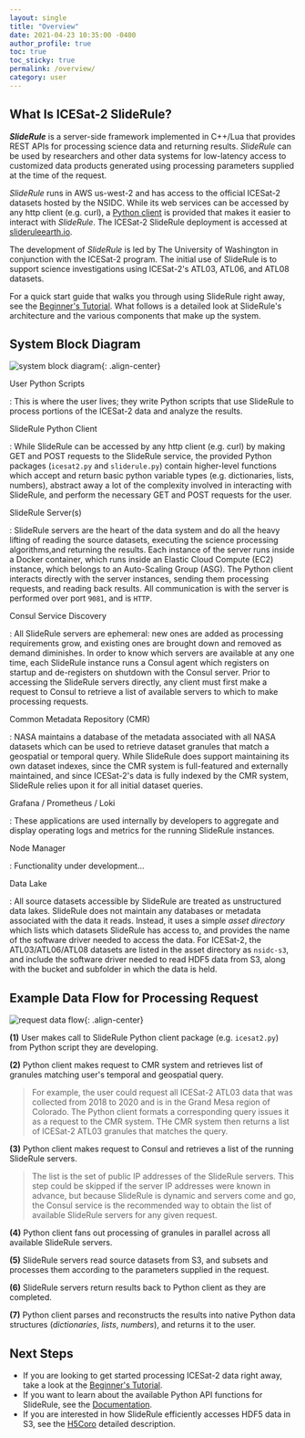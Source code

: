 ```yaml
---
layout: single
title: "Overview"
date: 2021-04-23 10:35:00 -0400
author_profile: true
toc: true
toc_sticky: true
permalink: /overview/
category: user
---
```


## What Is ICESat-2 SlideRule?

___SlideRule___ is a server-side framework implemented in C++/Lua that provides REST APIs for processing science data and returning results. _SlideRule_ can be used by researchers and other data systems for low-latency access to customized data products generated using processing parameters supplied at the time of the request.

_SlideRule_ runs in AWS us-west-2 and has access to the official ICESat-2 datasets hosted by the NSIDC. While its web services can be accessed by any http client (e.g. curl), a [Python client](https://github.com/ICESat2-SlideRule/sliderule-python) is provided that makes it easier to interact with _SlideRule_.  The ICESat-2 SlideRule deployment is accessed at [slideruleearth.io](/).

The development of _SlideRule_ is led by The University of Washington in conjunction with the  ICESat-2 program.  The initial use of SlideRule is to support science investigations using ICESat-2's ATL03, ATL06, and ATL08 datasets.

For a quick start guide that walks you through using SlideRule right away, see the [Beginner's Tutorial](/tutorial/).  What follows is a detailed look at SlideRule's architecture and the various components that make up the system.

## System Block Diagram

![system block diagram](/assets/images/system_block_diagram.png){: .align-center}

User Python Scripts

:   This is where the user lives; they write Python scripts that use SlideRule to process portions of the ICESat-2 data and analyze the results.

SlideRule Python Client

:   While SlideRule can be accessed by any http client (e.g. curl) by making GET and POST requests to the SlideRule service, the provided Python packages (`icesat2.py` and `sliderule.py`) contain higher-level functions which accept and return basic python variable types (e.g. dictionaries, lists, numbers), abstract away a lot of the complexity involved in interacting with SlideRule, and perform the necessary GET and POST requests for the user.

SlideRule Server(s)

:   SlideRule servers are the heart of the data system and do all the heavy lifting of reading the source datasets, executing the science processing algorithms,and returning the results.  Each instance of the server runs inside a Docker container, which runs inside an Elastic Cloud Compute (EC2) instance, which belongs to an Auto-Scaling Group (ASG).  The Python client interacts directly with the server instances, sending them processing requests, and reading back results.  All communication is with the server is performed over port `9081`, and is `HTTP`.

Consul Service Discovery

:   All SlideRule servers are ephemeral: new ones are added as processing requirements grow, and existing ones are brought down and removed as demand diminishes.  In order to know which servers are available at any one time, each SlideRule instance runs a Consul agent which registers on startup and de-registers on shutdown with the Consul server.  Prior to accessing the SlideRule servers directly, any client must first make a request to Consul to retrieve a list of available servers to which to make processing requests.

Common Metadata Repository (CMR)

:   NASA maintains a database of the metadata associated with all NASA datasets which can be used to retrieve dataset granules that match a geospatial or temporal query.  While SlideRule does support maintaining its own dataset indexes, since the CMR system is full-featured and externally maintained, and since ICESat-2's data is fully indexed by the CMR system, SlideRule relies upon it for all initial dataset queries.

Grafana / Prometheus / Loki

:   These applications are used internally by developers to aggregate and display operating logs and metrics for the running SlideRule instances.

Node Manager

:   Functionality under development...

Data Lake

:   All source datasets accessible by SlideRule are treated as unstructured data lakes.  SlideRule does not maintain any databases or metadata associated with the data it reads.  Instead, it uses a simple _asset directory_ which lists which datasets SlideRule has access to, and provides the name of the software driver needed to access the data.  For ICESat-2, the ATL03/ATL06/ATL08 datasets are listed in the asset directory as `nsidc-s3`, and include the software driver needed to read HDF5 data from S3, along with the bucket and subfolder in which the data is held.

## Example Data Flow for Processing Request

![request data flow](/assets/images/request_data_flow.png){: .align-center}

__(1)__ User makes call to SlideRule Python client package (e.g. `icesat2.py`) from Python script they are developing.

__(2)__ Python client makes request to CMR system and retrieves list of granules matching user's temporal and geospatial query.

>
> For example, the user could request all ICESat-2 ATL03 data that was collected from 2018 to 2020 and is in the Grand Mesa region of Colorado.  The Python client formats a corresponding query issues it as a request to the CMR system.  THe CMR system then returns a list of ICESat-2 ATL03 granules that matches the query.
>

__(3)__  Python client makes request to Consul and retrieves a list of the running SlideRule servers.

>
> The list is the set of public IP addresses of the SlideRule servers.  This step could be skipped if the server IP addresses were known in advance, but because SlideRule is dynamic and servers come and go, the Consul service is the recommended way to obtain the list of available SlideRule servers for any given request.
>

__(4)__ Python client fans out processing of granules in parallel across all available SlideRule servers.

__(5)__ SlideRule servers read source datasets from S3, and subsets and processes them according to the parameters supplied in the request.

__(6)__ SlideRule servers return results back to Python client as they are completed.

__(7)__ Python client parses and reconstructs the results into native Python data structures (_dictionaries_, _lists_, _numbers_), and returns it to the user.


## Next Steps

* If you are looking to get started processing ICESat-2 data right away, take a look at the [Beginner's Tutorial](/tutorial/).
* If you want to learn about the available Python API functions for SlideRule, see the [Documentation](/rtd/).
* If you are interested in how SlideRule efficiently accesses HDF5 data in S3, see the [H5Coro](/h5coro/) detailed description.
